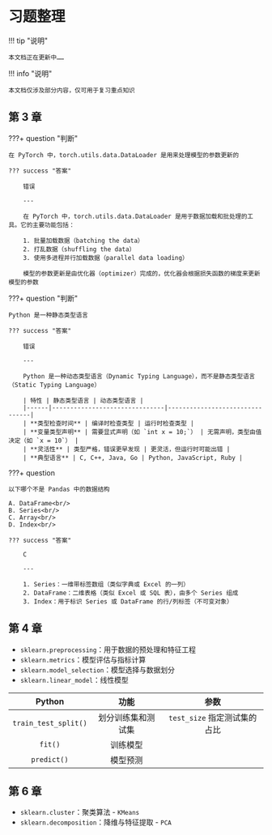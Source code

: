 # 习题整理

!!! tip "说明"

    本文档正在更新中……

!!! info "说明"

    本文档仅涉及部分内容，仅可用于复习重点知识

## 第 3 章

???+ question "判断"

    在 PyTorch 中，torch.utils.data.DataLoader 是用来处理模型的参数更新的

    ??? success "答案"

        错误

        ---

        在 PyTorch 中，torch.utils.data.DataLoader 是用于数据加载和批处理的工具。它的主要功能包括：

        1. 批量加载数据（batching the data）
        2. 打乱数据（shuffling the data）
        3. 使用多进程并行加载数据（parallel data loading）

        模型的参数更新是由优化器（optimizer）完成的，优化器会根据损失函数的梯度来更新模型的参数

???+ question "判断"

    Python 是一种静态类型语言

    ??? success "答案"

        错误

        ---

        Python 是一种动态类型语言（Dynamic Typing Language），而不是静态类型语言（Static Typing Language）

        | 特性 | 静态类型语言 | 动态类型语言 |
        |------|-------------------------------|--------------------------------|
        | **类型检查时间** | 编译时检查类型 | 运行时检查类型 |
        | **变量类型声明** | 需要显式声明（如 `int x = 10;`） | 无需声明，类型由值决定（如 `x = 10`） |
        | **灵活性** | 类型严格，错误更早发现 | 更灵活，但运行时可能出错 |
        | **典型语言** | C, C++, Java, Go | Python, JavaScript, Ruby |

???+ question

    以下哪个不是 Pandas 中的数据结构
    
    A. DataFrame<br/>
    B. Series<br/>
    C. Array<br/>
    D. Index<br/>

    ??? success "答案"

        C

        ---

        1. Series：一维带标签数组（类似字典或 Excel 的一列）
        2. DataFrame：二维表格（类似 Excel 或 SQL 表），由多个 Series 组成
        3. Index：用于标识 Series 或 DataFrame 的行/列标签（不可变对象）

## 第 4 章

- `sklearn.preprocessing`：用于数据的预处理和特征工程
- `sklearn.metrics`：模型评估与指标计算
- `sklearn.model_selection`：模型选择与数据划分
- `sklearn.linear_model`：线性模型

| Python | 功能 | 参数 |
| :--: | :--: | :--: |
| `train_test_split()` | 划分训练集和测试集 | `test_size` 指定测试集的占比 |
| `fit()` | 训练模型 | |
| `predict()` | 模型预测 | |

## 第 6 章

- `sklearn.cluster`：聚类算法
      - `KMeans`
- `sklearn.decomposition`：降维与特征提取
      - `PCA`